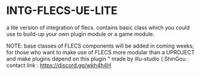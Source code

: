 # INTG-FLECS-UE-LITE
a lite version of integration of flecs. contains basic class which you could use to build-up your own plugin module or a game module.
 
 
NOTE: base classes of FLECS components will be added in coming weeks; for those who want to make use of FLECS more modular than a UPROJECT and make plugins depend on this plugin "
made by illu-studio ( ShinGou : contact link : https://discord.gg/wkh4h4H
